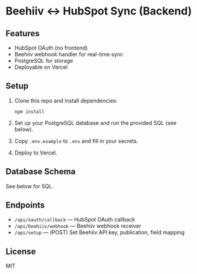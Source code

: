 # Beehiiv ↔ HubSpot Sync (Backend)

## Features
- HubSpot OAuth (no frontend)
- Beehiiv webhook handler for real-time sync
- PostgreSQL for storage
- Deployable on Vercel

## Setup

1. Clone this repo and install dependencies:
   ```
   npm install
   ```

2. Set up your PostgreSQL database and run the provided SQL (see below).

3. Copy `.env.example` to `.env` and fill in your secrets.

4. Deploy to Vercel.

## Database Schema

See below for SQL.

## Endpoints

- `/api/oauth/callback` — HubSpot OAuth callback
- `/api/beehiiv/webhook` — Beehiiv webhook receiver
- `/api/setup` — (POST) Set Beehiiv API key, publication, field mapping

## License

MIT 